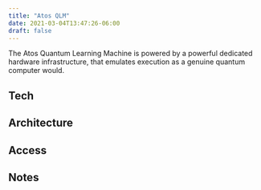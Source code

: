 ```yaml
---
title: "Atos QLM"
date: 2021-03-04T13:47:26-06:00
draft: false
---
```


The Atos Quantum Learning Machine is powered by a powerful dedicated hardware infrastructure, that emulates execution as a genuine quantum computer would.
<!--more-->
## Tech


## Architecture


## Access


## Notes